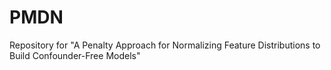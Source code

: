 # PMDN
Repository for "A Penalty Approach for Normalizing Feature Distributions to Build Confounder-Free Models"
